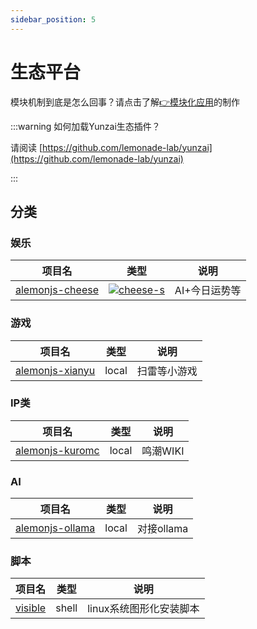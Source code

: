 ```yaml
---
sidebar_position: 5
---
```


# 生态平台

模块机制到底是怎么回事？请点击了解[👉模块化应用](/docs/alemonjsDocs/advance/models)的制作

:::warning 如何加载Yunzai生态插件？

请阅读 [https://github.com/lemonade-lab/yunzai](https://github.com/lemonade-lab/yunzai)

:::

## 分类

### 娱乐

| 项目名            | 类型                    | 说明          |
| ----------------- | ----------------------- | ------------- |
| [alemonjs-cheese] | [![cheese-s]][cheese-p] | AI+今日运势等 |

[alemonjs-cheese]: https://github.com/V2233/alemonjs-cheese
[cheese-s]: https://img.shields.io/npm/v/alemonjs-cheese.svg
[cheese-p]: https://www.npmjs.com/package/alemonjs-cheese

### 游戏

| 项目名            | 类型  | 说明         |
| ----------------- | ----- | ------------ |
| [alemonjs-xianyu] | local | 扫雷等小游戏 |

[alemonjs-xianyu]: https://gitee.com/suancaixianyu/xianyu-plugin/tree/alemonjs/

<!-- [xianyu-s]: https://img.shields.io/npm/v/alemonjs-xianyu.svg -->
<!-- [xianyu-p]: https://www.npmjs.com/package/alemonjs-xianyu -->

### IP类

| 项目名            | 类型  | 说明     |
| ----------------- | ----- | -------- |
| [alemonjs-kuromc] | local | 鸣潮WIKI |

[alemonjs-kuromc]: https://github.com/lemonade-lab/kuromc

### AI

| 项目名            | 类型  | 说明       |
| ----------------- | ----- | ---------- |
| [alemonjs-ollama] | local | 对接ollama |

[alemonjs-ollama]: https://github.com/lemonade-lab/ollama

### 脚本

| 项目名                                             | 类型  | 说明                    |
| -------------------------------------------------- | ----- | ----------------------- |
| [visible](https://github.com/lemonade-lab/visible) | shell | linux系统图形化安装脚本 |

